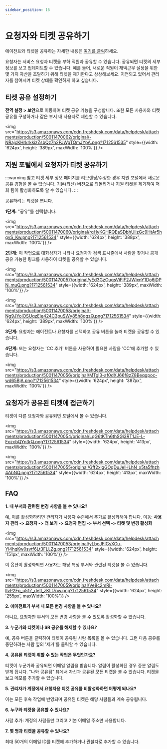 ```yaml
---
sidebar_position: 16
---
```


# 요청자와 티켓 공유하기

에이전트와 티켓을 공유하는 자세한 내용은 [여기를 클릭](https://support.freshservice.com/en/support/solutions/articles/50000009866)하세요.

요청자는 서비스 요청과 티켓을 부하 직원과 공유할 수 있습니다. 공유되면 티켓의 세부 정보를 보고 업데이트할 수 있습니다. 예를 들어, 새로운 직원이 재택근무 설정을 위한 몇 가지 자산을 조달하기 위해 티켓을 제기한다고 상상해보세요. 지연되고 있어서 관리자를 참여시켜 티켓 상태를 확인하게 하고 싶습니다.

## 티켓 공유 설정하기

**전역 설정 > 보안**으로 이동하여 티켓 공유 기능을 구성합니다. 또한 모든 사용자와 티켓 공유를 구성하거나 같은 부서 내 사용자로 제한할 수 있습니다.

<img src="https://s3.amazonaws.com/cdn.freshdesk.com/data/helpdesk/attachments/production/50011470062/original/-NRajcKHrkrkkizZsbQz7h2PJWgTQmJYpA.png?1712561535" style={{width: '624px', height: '389px', maxWidth: '100%'}} />

## 지원 포털에서 요청자가 티켓 공유하기

:::warning 참고
티켓 세부 정보 페이지를 리브랜딩/수정한 경우 지원 포털에서 새로운 공유 경험을 볼 수 없습니다. 기본(최신) 버전으로 되돌리거나 지원 티켓을 제기하여 저희 팀이 활성화하도록 할 수 있습니다.
:::

공유하려는 티켓을 엽니다.

**1단계:** "공유"를 선택합니다.

<img src="https://s3.amazonaws.com/cdn.freshdesk.com/data/helpdesk/attachments/production/50011470060/original/rqHyKGHRQEaSDbhUllzGc9HtAr5hgvS_Kw.png?1712561534" style={{width: '624px', height: '388px', maxWidth: '100%'}} />

**2단계:** 이 작업으로 대화상자가 나타나 요청자가 검색 표시줄에서 사람을 찾거나 공개 공유 가능한 링크를 사용하여 티켓을 공유할 수 있습니다.

<img src="https://s3.amazonaws.com/cdn.freshdesk.com/data/helpdesk/attachments/production/50011470057/original/yEd3GzOuqsViFlF2JWixnY1Do6jDPN_muQ.png?1712561534" style={{width: '624px', height: '389px', maxWidth: '100%'}} />

<img src="https://s3.amazonaws.com/cdn.freshdesk.com/data/helpdesk/attachments/production/50011470058/original/-Ng9JYolOSUqzEje424C3puSWy85h8qqzQ.png?1712561534" style={{width: '624px', height: '389px', maxWidth: '100%'}} />

**3단계:** 요청자는 에이전트나 요청자를 선택하고 공유 버튼을 눌러 티켓을 공유할 수 있습니다.

**4단계:** 또는 요청자는 'CC 추가' 버튼을 사용하여 필요한 사람을 'CC'에 추가할 수 있습니다.

<img src="https://s3.amazonaws.com/cdn.freshdesk.com/data/helpdesk/attachments/production/50011470056/original/MTgl3-af0dXJ66f8zZ8Beqgpoc-wd65BjA.png?1712561534" style={{width: '624px', height: '387px', maxWidth: '100%'}} />

## 요청자가 공유된 티켓에 접근하기

티켓이 다른 요청자와 공유되면 포털에서 볼 수 있습니다.

<img src="https://s3.amazonaws.com/cdn.freshdesk.com/data/helpdesk/attachments/production/50011470054/original/LqG6tKTn6thSGj3RT1JE-L-EozcbQYn3rQ.png?1712561534" style={{width: '624px', height: '413px', maxWidth: '100%'}} />

<img src="https://s3.amazonaws.com/cdn.freshdesk.com/data/helpdesk/attachments/production/50011470055/original/Gff2xlgGOqDuJelHLhN_x5ta5fhzh4AbNQ.png?1712561534" style={{width: '624px', height: '413px', maxWidth: '100%'}} />

## FAQ

**1. 내 부서와 관련된 변경 사항을 볼 수 있나요?**

예, 이를 활성화하려면 관리자가 사용자 수준에서 추가로 활성화해야 합니다.
이동: **사용자 관리 -> 요청자 -> 더 보기 -> 요청자 편집 -> 부서 선택 -> 티켓 및 변경 활성화**

<img src="https://s3.amazonaws.com/cdn.freshdesk.com/data/helpdesk/attachments/production/50011470053/original/yLbeJFIGsXGu-Yl4hqKw0svtf6Lt3FLLZg.png?1712561534" style={{width: '624px', height: '151px', maxWidth: '100%'}} />

이 옵션이 활성화되면 사용자는 해당 특정 부서와 관련된 티켓을 볼 수 있습니다.

<img src="https://s3.amazonaws.com/cdn.freshdesk.com/data/helpdesk/attachments/production/50011470059/original/Ve8c2mRI-IlvP2Fp_u51Z_detl_zKLt7pw.png?1712561534" style={{width: '624px', height: '255px', maxWidth: '100%'}} />

**2. 에이전트가 부서 내 모든 변경 사항을 볼 수 있나요?**

아니요, 요청자만 부서의 모든 변경 사항을 볼 수 있도록 활성화할 수 있습니다.

**3. 누군가와 티켓이나 SR 공유를 해제할 수 있나요?**

예, 공유 버튼을 클릭하여 티켓이 공유된 사람 목록을 볼 수 있습니다. 그런 다음 공유를 중단하려는 사람 옆의 '제거'를 클릭할 수 있습니다.

**4. 공유된 티켓이 취할 수 있는 작업은 무엇인가요?**

티켓이 누군가와 공유되면 이메일 알림을 받습니다. 알림이 활성화된 경우 증분 알림도 받게 됩니다. "나와 공유됨" 뷰에서 자신과 공유된 모든 티켓을 볼 수 있습니다. 티켓을 보고 메모를 추가할 수 있습니다.

**5. 관리자가 계정에서 요청자용 티켓 공유를 비활성화하면 어떻게 되나요?**

이는 모든 후속 작업에 반영되며 공유된 티켓은 해당 사람들과 계속 공유됩니다.

**6. 누구와 티켓을 공유할 수 있나요?**

사람 추가: 계정의 사람들만 그리고 기본 이메일 주소만 사용합니다.

**7. 몇 명과 티켓을 공유할 수 있나요?**

최대 50개의 이메일 ID를 티켓에 추가하거나 관찰자로 추가할 수 있습니다.